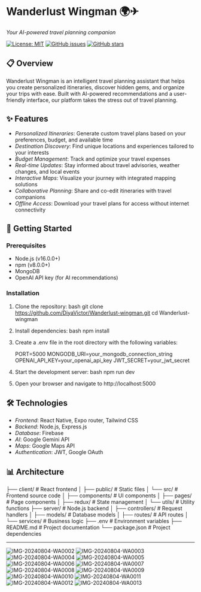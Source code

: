 # Wanderlust Wingman 🌍✈

*Your AI-powered travel planning companion*

[![License: MIT](https://img.shields.io/badge/License-MIT-yellow.svg)](https://opensource.org/licenses/MIT)
[![GitHub issues](https://img.shields.io/github/issues/DiyaVictor/Wanderlust-wingman)](https://github.com/DiyaVictor/Wanderlust-wingman/issues)
[![GitHub stars](https://img.shields.io/github/stars/DiyaVictor/Wanderlust-wingman)](https://github.com/DiyaVictor/Wanderlust-wingman/stargazers)

## 📋 Overview

Wanderlust Wingman is an intelligent travel planning assistant that helps you create personalized itineraries, discover hidden gems, and organize your trips with ease. Built with AI-powered recommendations and a user-friendly interface, our platform takes the stress out of travel planning.

## ✨ Features

- *Personalized Itineraries*: Generate custom travel plans based on your preferences, budget, and available time
- *Destination Discovery*: Find unique locations and experiences tailored to your interests
- *Budget Management*: Track and optimize your travel expenses
- *Real-time Updates*: Stay informed about travel advisories, weather changes, and local events
- *Interactive Maps*: Visualize your journey with integrated mapping solutions
- *Collaborative Planning*: Share and co-edit itineraries with travel companions
- *Offline Access*: Download your travel plans for access without internet connectivity

## 🚀 Getting Started

### Prerequisites

- Node.js (v16.0.0+)
- npm (v8.0.0+)
- MongoDB
- OpenAI API key (for AI recommendations)

### Installation

1. Clone the repository:
   bash
   git clone https://github.com/DiyaVictor/Wanderlust-wingman.git
   cd Wanderlust-wingman
   

2. Install dependencies:
   bash
   npm install
   

3. Create a .env file in the root directory with the following variables:
   
   PORT=5000
   MONGODB_URI=your_mongodb_connection_string
   OPENAI_API_KEY=your_openai_api_key
   JWT_SECRET=your_jwt_secret
   

4. Start the development server:
   bash
   npm run dev
   

5. Open your browser and navigate to http://localhost:5000

## 🛠 Technologies

- *Frontend*: React Native, Expo router, Tailwind CSS
- *Backend*: Node.js, Express.js
- *Database*: Firebase
- *AI*: Google Gemini API
- *Maps*: Google Maps API
- *Authentication*: JWT, Google OAuth

## 📊 Architecture


├── client/                # React frontend
│   ├── public/            # Static files
│   └── src/               # Frontend source code
│       ├── components/    # UI components
│       ├── pages/         # Page components
│       ├── redux/         # State management
│       └── utils/         # Utility functions
├── server/                # Node.js backend
│   ├── controllers/       # Request handlers
│   ├── models/            # Database models
│   ├── routes/            # API routes
│   └── services/          # Business logic
├── .env                   # Environment variables
├── README.md              # Project documentation
└── package.json           # Project dependencies


---
![IMG-20240804-WA0002](https://github.com/user-attachments/assets/9df8784d-fefd-476d-8e87-58c11a90468f)
![IMG-20240804-WA0003](https://github.com/user-attachments/assets/e6a35146-41bd-4c99-bdb8-93ecfd044e6b)
![IMG-20240804-WA0004](https://github.com/user-attachments/assets/fd6ddb4c-0189-455f-87fb-7a20d6aa7239)
![IMG-20240804-WA0005](https://github.com/user-attachments/assets/58285216-e33c-4e31-8c97-8714474edd3f)
![IMG-20240804-WA0006](https://github.com/user-attachments/assets/1fc1e195-e2b5-474d-8580-66021cd13681)
![IMG-20240804-WA0007](https://github.com/user-attachments/assets/11c0be36-908f-4cda-b6f7-d6ee7c746b5a)
![IMG-20240804-WA0008](https://github.com/user-attachments/assets/b8c42a5a-34a2-41b6-9ae0-e359fdc572dc)
![IMG-20240804-WA0009](https://github.com/user-attachments/assets/ca99f94d-7387-4d75-aac9-450b0763e8c0)
![IMG-20240804-WA0010](https://github.com/user-attachments/assets/e0040d94-fa53-414b-9469-38681ecc4fbe)
![IMG-20240804-WA0011](https://github.com/user-attachments/assets/24564336-cd01-4fab-abe9-c3a812193eb9)
![IMG-20240804-WA0012](https://github.com/user-attachments/assets/7f558f70-e996-42ee-a388-57d142b0e532)
![IMG-20240804-WA0013](https://github.com/user-attachments/assets/b045d52e-1675-48b0-8fa0-fb96b569cab8)
